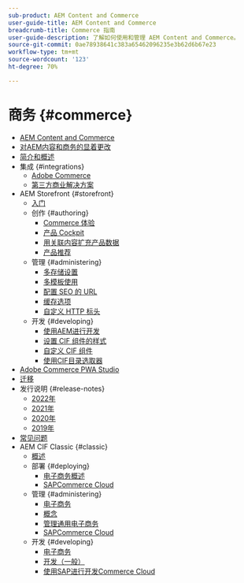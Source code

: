 ```yaml
---
sub-product: AEM Content and Commerce
user-guide-title: AEM Content and Commerce
breadcrumb-title: Commerce 指南
user-guide-description: 了解如何使用和管理 AEM Content and Commerce。
source-git-commit: 0ae78938641c383a65462096235e3b62d6b67e23
workflow-type: tm+mt
source-wordcount: '123'
ht-degree: 70%

---
```



# 商务 {#commerce}

+ [AEM Content and Commerce](/help/commerce/home.md)
+ [对AEM内容和商务的显着更改](cif/changes.md)
+ [简介和概述](cif/introduction.md)
+ 集成 {#integrations}
   + [Adobe Commerce](cif/integrating/magento.md)
   + [第三方商业解决方案](cif/integrating/third-party.md)
+ AEM Storefront {#storefront}
   + [入门](cif/getting-started.md)
   + 创作 {#authoring}
      + [Commerce 体验](cif/authoring/authoring-commerce-experiences.md)
      + [产品 Cockpit](cif/authoring/product-cockpit.md)
      + [用关联内容扩充产品数据](cif/authoring/enrich-product-associated-content.md)
      + [产品推荐](cif/authoring/product-recommendations.md)
   + 管理 {#administering}
      + [多存储设置](cif/configuring/multi-store-setup.md)
      + [多模板使用](cif/configuring/multi-template-usage.md)
      + [配置 SEO 的 URL](cif/configuring/advanced-url-configuration.md)
      + [缓存选项](cif/configuring/caching.md)
      + [自定义 HTTP 标头](/help/commerce/cif/configuring/custom-http-headers.md)
   + 开发 {#developing}
      + [使用AEM进行开发](cif/develop.md)
      + [设置 CIF 组件的样式](cif/customizing/style-cif-component.md)
      + [自定义 CIF 组件](cif/customizing/customize-cif-components.md)
      + [使用CIF目录选取器](cif/customizing/use-cif-pickers.md)
+ [Adobe Commerce PWA Studio](cif/pwa-studio/getting-started.md)
+ [迁移](cif/migration.md)
+ 发行说明 {#release-notes}
   + [2022年](cif/release-notes/release-notes-2022.md)
   + [2021年](cif/release-notes/release-notes-2021.md)
   + [2020年](cif/release-notes/release-notes-2020.md)
   + [2019年](cif/release-notes/release-notes-2019.md)
+ [常见问题](cif/faq.md)
+ AEM CIF Classic {#classic}
   + [概述](/help/commerce/cif-classic/home.md)
   + 部署 {#deploying}
      + [电子商务概述](/help/commerce/cif-classic/deploying/ecommerce.md)
      + [SAPCommerce Cloud](/help/commerce/cif-classic/deploying/sap-commerce-cloud.md)
   + 管理 {#administering}
      + [电子商务](/help/commerce/cif-classic/administering/ecommerce.md)
      + [概念 ](/help/commerce/cif-classic/administering/concepts.md)
      + [管理通用电子商务](/help/commerce/cif-classic/administering/generic.md)
      + [SAPCommerce Cloud](/help/commerce/cif-classic/administering/sap-commerce-cloud.md)
   + 开发 {#developing}
      + [电子商务](/help/commerce/cif-classic/developing/ecommerce.md)
      + [开发（一般）](/help/commerce/cif-classic/developing/generic.md)
      + [使用SAP进行开发Commerce Cloud](/help/commerce/cif-classic/developing/sap-commerce-cloud.md)
